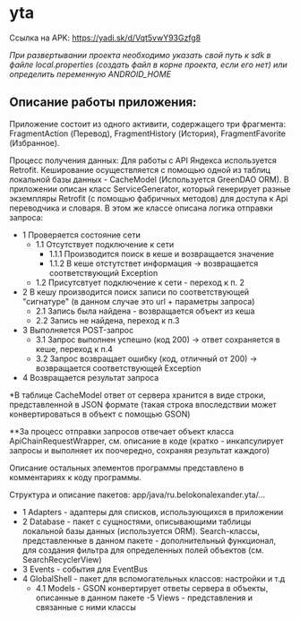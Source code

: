 # yta


Ссылка на APK: https://yadi.sk/d/Vqt5vwY93Gzfg8

*При развертывании проекта необходимо указать свой путь к sdk в файле local.properties (создать файл в корне проекта, если его нет) или определить переменную ANDROID_HOME* 

## Описание работы приложения:

Приложение состоит из одного активити, содержащего три фрагмента: FragmentAction (Перевод), FragmentHistory (История), FragmentFavorite (Избранное).

Процесс получения данных: 
Для работы с API Яндекса используется Retrofit.
Кеширование осуществляется с помощью одной из таблиц локальной базы данных - CacheModel (Используется GreenDAO ORM).
В приложении описан класс ServiceGenerator, который генерирует разные экземпляры Retrofit (с помощью фабричных методов) для доступа к Api переводчика и словаря. В этом же классе описана логика отправки запроса:
- 1 Проверяется состояние сети 
	- 1.1 Отсутствует подключение к сети
		- 1.1.1 Производится поиск в кеше и возвращается значение
		- 1.1.2 В кеше отстутствет информация -> возвращается соответствующий Exception 
	- 1.2 Присутсвтует подключение к сети - переход к п. 2
- 2 В кешу производится поиск записи по соответствующей "сигнатуре" (в данном случае это url + параметры запроса)
	- 2.1 Запись была найдена - возвращается объект из кеша
	- 2.2 Запись не найдена, переход к п.3
- 3 Выполняется POST-запрос
	- 3.1 Запрос выполнен успешно (код 200) -> ответ сохраняется в кеше, переход к п.4
	- 3.2 Запрос возвращает ошибку (код, отличный от 200) -> возвращается соответствующей Exception
- 4 Возвращается результат запроса

*В таблице CacheModel ответ от сервера хранится в виде строки, представленной в JSON формате (такая строка впоследствии может конвертироваться в объект с помощью GSON)

**За процесс отправки запросов отвечает объект класса ApiChainRequestWrapper, см. описание в коде (кратко - инкапсулирует запросы и выполняет их поочередно, сохраняя результат каждого)

Описание остальных элементов программы представлено в комментариях к коду программы.

Структура и описание пакетов:
app/java/ru.belokonalexander.yta/...
- 1 Adapters - адаптеры для списков, использующихся в приложении
- 2 Database - пакет с сущностями, описывающими таблицы локальной базы данных (используется ORM). Search-классы, представленные в данном пакете - дополнительный функционал, для создания фильтра для определенных полей объектов (см. SearchRecyclerView)
- 3 Events - события для EventBus
- 4 GlobalShell - пакет для вспомогательных классов: настройки и т.д
	- 4.1 Models - GSON конвертирует ответы сервера в объекты, описанные в данном пакете
-5 Views - представления и связанные с ними классы

